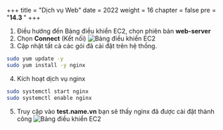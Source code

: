 
+++
title = "Dịch vụ Web"
date = 2022
weight = 16
chapter = false
pre = "<b>14.3 </b>"
+++
1. Điều hướng đến Bảng điều khiển EC2, chọn phiên bản **web-server**
2. Chọn **Connect** (Kết nối)
![Bảng điều khiển EC2](/images/14-CheckResult/14.3-WebService/01-EC2Dashboard.png)
3. Cập nhật tất cả các gói đã cài đặt trên hệ thống.
```bash
sudo yum update -y
sudo yum install -y nginx
```
4. Kích hoạt dịch vụ nginx
```bash
sudo systemctl start nginx
sudo systemctl enable nginx
```
5. Truy cập vào **test.name.vn** bạn sẽ thấy nginx đã được cài đặt thành công
![Bảng điều khiển EC2](/images/14-CheckResult/14.3-WebService/02-Result.png)
